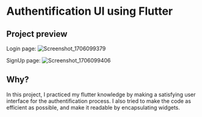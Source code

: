 # Authentification UI using Flutter

## Project preview
Login page:
![Screenshot_1706099379](https://github.com/ismaildrs/auth-ui-using-flutter/assets/104438360/658de1a9-6143-4262-aa19-d386fef5c852)

SignUp page:
![Screenshot_1706099406](https://github.com/ismaildrs/auth-ui-using-flutter/assets/104438360/8a6fcd30-c054-464c-8970-313440dc240f)

## Why?
In this project, I practiced my flutter knowledge by making a satisfying user interface for the authentification process.
I also tried to make the code as efficient as possible, and make it readable by encapsulating widgets.
